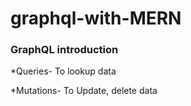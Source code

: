 # graphql-with-MERN

### GraphQL introduction
 *Queries- To lookup data
 
 *Mutations- To Update, delete data
